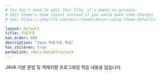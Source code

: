 ```yaml
---
# You don't need to edit this file, it's empty on purpose.
# Edit theme's home layout instead if you wanna make some changes
# See: https://jekyllrb.com/docs/themes/#overriding-theme-defaults

layout: default
title: 자료구조
nav_order: 800
description: "Java 자료구조 학습"
has_children: true
permalink: /docs/DataStructure
---
```


JAVA 기본 문법 및 객체지향 프로그래밍 학습 내용을 담습니다.
